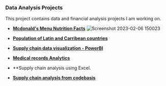 ### Data Analysis Projects

This project contains data and financial analysis projects I am working on.


- **[Mcdonald's Menu Nutrition Facts](https://medium.com/@princedede/nutrional-fact-for-mcdonalds-menu-a-data-analysis-project-6f1d06dfb7ea)**
![Screenshot 2023-02-06 150023](https://user-images.githubusercontent.com/78348683/217225604-bd385b8b-43b7-4687-8ad7-b151cc0a5460.png)


- **[Population of Latin and Carribean countries](https://github.com/princedede/Data-Analysis-Projects/blob/main/latin_carribean%20population.png)**

- **[Supply chain data visualization - PowerBI](https://github.com/princedede/Data-Analysis-Projects/blob/main/Global%20Superstore.pbix)**

- **[Medical records Analytics](https://github.com/princedede/Data-Analysis-Projects/blob/main/Medical-record-chart.png)**

- **Supply chain analysis using Excel.

- **[Supply chain analysis from codebasis](https://github.com/princedede/Data-Analysis-Projects/blob/main/Supply%20chain%20analysis.png)**
